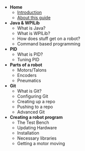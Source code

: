 * **Home**
  * [Introduction](README.md)
  * [About this guide](about.md)
* **Java & WPILib**
  * What is Java?
  * What is WPILib?
  * How does stuff get on a robot?
  * Command based programming
* **PID**
  * What is PID?
  * Tuning PID
* **Parts of a robot**
  * Motors/Talons
  * Encoders
  * Pneumatics
* **Git**
  * What is Git?
  * Configuring Git
  * Creating up a repo
  * Pushing to a repo
  * Advanced Git
* **Creating a robot program**
  * The Test Bench
  * Updating Hardware
  * Installation
  * Necessary libraries
  * Getting a motor moving